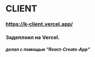 # CLIENT

### https://k-client.vercel.app/
### Задеплоил на Vercel.

##### делал с помощью "React-Create-App"